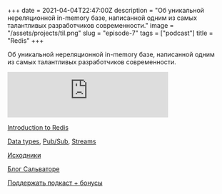 +++
date = 2021-04-04T22:47:00Z
description = "Об уникальной нереляционной in-memory базе, написанной одним из самых талантливых разработчиков современности."
image = "/assets/projects/til.png"
slug = "episode-7"
tags = ["podcast"]
title = "Redis"
+++

<p>Об уникальной нереляционной in-memory базе, написанной одним из самых талантливых разработчиков современности.</p>

<iframe src="https://anchor.fm/nalgeon/embed/episodes/Redis-eu7p0c" height="102px" width="360px" frameborder="0" scrolling="no"></iframe>

<p><a href="https://redis.io/topics/introduction">Introduction to Redis</a></p>
<p><a href="https://redis.io/topics/data-types-intro">Data types</a>, <a href="https://redis.io/topics/pubsub">Pub/Sub</a>, <a href="https://redis.io/topics/streams-intro">Streams</a></p>
<p><a href="https://github.com/redis/redis">Исходники</a></p>
<p><a href="http://antirez.com/">Блог Сальваторе</a></p>
<p><a href="https://www.patreon.com/nalgeon">Поддержать подкаст + бонусы</a></p>



